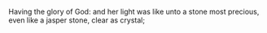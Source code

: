 Having the glory of God: and her light was like unto a stone most precious, even like a jasper stone, clear as crystal;
